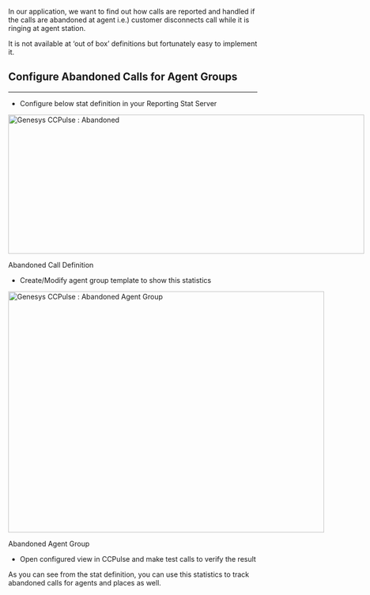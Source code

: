 
In our application, we want to find out how calls are reported and handled if the calls are abandoned at agent i.e.) customer disconnects call while it is ringing at agent station.

It is not available at &#8216;out of box&#8217; definitions but fortunately easy to implement it.

## Configure Abandoned Calls for Agent Groups

* * *

  * Configure below stat definition in your Reporting Stat Server

<div id="attachment_6561" style="width: 730px" class="wp-caption aligncenter">
  <a href="http://localhost/newlakshmikanth3/wp-content/uploads/2016/03/Abandoned-1.png" rel="attachment wp-att-6561"><img aria-describedby="caption-attachment-6561" class="wp-image-6561 size-full" src="http://localhost/newlakshmikanth3/wp-content/uploads/2016/03/Abandoned-1.png" alt="Genesys CCPulse : Abandoned" width="720" height="281" srcset="http://localhost/newlakshmikanth3/wp-content/uploads/2016/03/Abandoned-1.png 720w, http://localhost/newlakshmikanth3/wp-content/uploads/2016/03/Abandoned-1-300x117.png 300w" sizes="(max-width: 720px) 100vw, 720px" /></a>
  
  <p id="caption-attachment-6561" class="wp-caption-text">
    Abandoned Call Definition
  </p>
</div>

  * Create/Modify agent group template to show this statistics

<div id="attachment_6581" style="width: 649px" class="wp-caption aligncenter">
  <a href="/wp-content/uploads/2016/03/Abandoned-Agent-Group-1.png" rel="attachment wp-att-6581"><img aria-describedby="caption-attachment-6581" class="wp-image-6581 size-full" src="/wp-content/uploads/2016/03/Abandoned-Agent-Group-1.png" alt="Genesys CCPulse : Abandoned Agent Group" width="639" height="487" /></a>
  
  <p id="caption-attachment-6581" class="wp-caption-text">
    Abandoned Agent Group
  </p>
</div>

  * Open configured view in CCPulse and make test calls to verify the result

As you can see from the stat definition, you can use this statistics to track abandoned calls for agents and places as well.